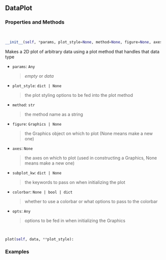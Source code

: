 ## <a id="McUtils.Plots.Plots.DataPlot">DataPlot</a>


### Properties and Methods
<a id="McUtils.Plots.Plots.DataPlot.__init__">&nbsp;</a>
```python
__init__(self, *params, plot_style=None, method=None, figure=None, axes=None, subplot_kw=None, colorbar=None, **opts): 
```
Makes a 2D plot of arbitrary data using a plot method that handles that data type
- `params`: `Any`
    >_empty_ or _data_
- `plot_style`: `dict | None`
    >the plot styling options to be fed into the plot method
- `method`: `str`
    >the method name as a string
- `figure`: `Graphics | None`
    >the Graphics object on which to plot (None means make a new one)
- `axes`: `None`
    >the axes on which to plot (used in constructing a Graphics, None means make a new one)
- `subplot_kw`: `dict | None`
    >the keywords to pass on when initializing the plot
- `colorbar`: `None | bool | dict`
    >whether to use a colorbar or what options to pass to the colorbar
- `opts`: `Any`
    >options to be fed in when initializing the Graphics

<a id="McUtils.Plots.Plots.DataPlot.plot">&nbsp;</a>
```python
plot(self, data, **plot_style): 
```

### Examples
